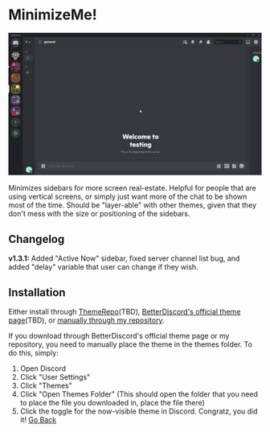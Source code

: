 # MinimizeMe!
![](https://github.com/dvcky/BetterDiscord/raw/master/themes/MinimizeMe/MinimizeMe.gif)

Minimizes sidebars for more screen real-estate. Helpful for people that are using vertical screens, or simply just want more of the chat to be shown most of the time. Should be "layer-able" with other themes, given that they don't mess with the size or positioning of the sidebars.

## Changelog
**v1.3.1:** Added "Active Now" sidebar, fixed server channel list bug, and added "delay" variable that user can change if they wish.

## Installation
Either install through [ThemeRepo]()(TBD), [BetterDiscord's official theme page]()(TBD), or [manually through my repository](https://raw.githubusercontent.com/dvcky/BetterDiscord/master/themes/MinimizeMe/MinimizeMe.theme.css).

If you download through BetterDiscord's official theme page or my repository, you need to manually place the theme in the themes folder. To do this, simply:
1. Open Discord
2. Click "User Settings"
3. Click "Themes"
4. Click "Open Themes Folder" (This should open the folder that you need to place the file you downloaded in, place the file there)
5. Click the toggle for the now-visible theme in Discord. Congratz, you did it!
[Go Back](https://github.com/dvcky/BetterDiscord)
